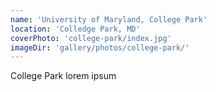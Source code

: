 ```yaml
---
name: 'University of Maryland, College Park'
location: 'Colledge Park, MD'
coverPhoto: 'college-park/index.jpg'
imageDir: 'gallery/photos/college-park/'
---
```


College Park lorem ipsum
